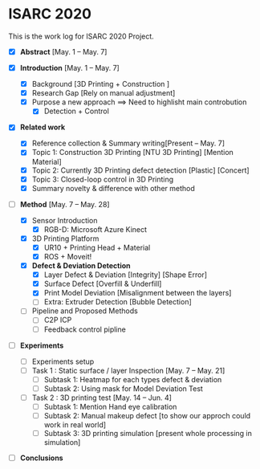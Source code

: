 # ISARC 2020

This is the work log for ISARC 2020 Project.

* [x] **Abstract**    [May. 1 – May. 7]

* [x] **Introduction** [May. 1 – May. 7]
  * [x] Background [3D Printing + Construction ]
  * [x] Research Gap [Rely on manual adjustment]
  * [x] Purpose a new approach ==> Need to highlisht main controbution 
       * [x] Detection + Control
 
* [x] **Related work**
  * [x] Reference collection & Summary writing[Present – May. 7]
  * [x] Topic 1: Construction 3D Printing [NTU 3D Printing] [Mention Material]
  * [x] Topic 2: Currently 3D Printing defect detection [Plastic] [Concert]
  * [x] Topic 3: Closed-loop control in 3D Printing
  * [x] Summary novelty & difference with other method
  
* [ ] **Method** [May. 7 – May. 28]
  * [x] Sensor Introduction
    * [x] RGB-D: Microsoft Azure Kinect 
  * [x] 3D Printing Platform 
    * [x] UR10 + Printing Head + Material
    * [x] ROS + Moveit!
  * [x] **Defect & Deviation Detection**
    * [x] Layer Defect & Deviation [Integrity] [Shape Error]
    * [x] Surface Defect [Overfill & Underfill]
    * [x] Print Model Deviation [Misalignment between the layers]
    * [ ] Extra: Extruder Detection [Bubble Detection]
  * [ ] Pipeline and Proposed Methods
    * [ ] C2P ICP
    * [ ] Feedback control pipline
  
* [ ] **Experiments**
  * [ ] Experiments setup
  * [ ] Task 1 : Static surface / layer Inspection [May. 7 – May. 21]
    * [ ] Subtask 1: Heatmap for each types defect & deviation
    * [ ] Subtask 2: Using mask for Model Deviation Test
  * [ ] Task 2 : 3D printing test [May. 14 – Jun. 4]
    * [ ] Subtask 1: Mention Hand eye calibration
    * [ ] Subtask 2: Manual makeup defect [to show our approch could work in real world]
    * [ ] Subtask 3: 3D printing simulation  [present whole processing in simulation]

* [ ] **Conclusions**
